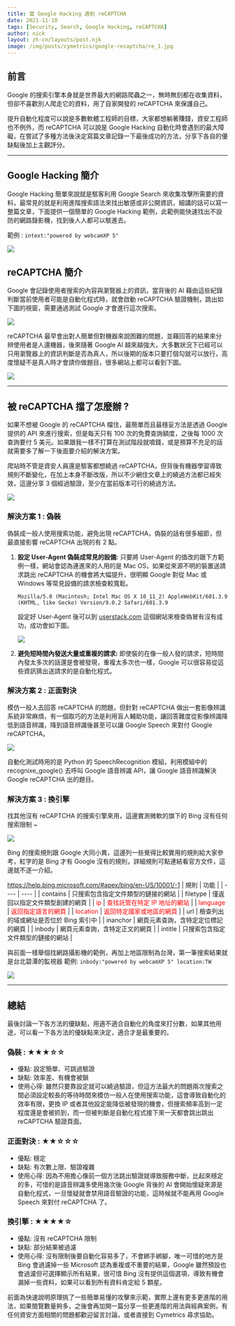 ```yaml
---
title: 當 Google Hacking 遇到 reCAPTCHA
date: 2021-11-10
tags: [Security, Search, Google Hacking, reCAPTCHA]
author: nick
layout: zh-cn/layouts/post.njk
image: /img/posts/cymetrics/google-recaptcha/re_1.jpg
---
```


## 前言
Google 的搜索引擎本身就是世界最大的網路爬蟲之一，無時無刻都在收集資料，但卻不喜歡別人爬走它的資料，用了自家開發的 reCAPTCHA 來保護自己。
<!-- summary -->
提升自動化程度可以說是多數軟體工程師的目標，大家都想躺著賺錢，資安工程師也不例外，而 reCAPTCHA 可以說是 Google Hacking 自動化時會遇到的最大障礙，在嘗試了多種方法後決定寫篇文章記錄一下最後成功的方法，分享下各自的優缺點後加上主觀評分。
<!-- summary -->
___

## Google Hacking 簡介

Google Hacking 簡單來說就是駭客利用 Google Search 來收集攻擊所需要的資料，最常見的就是利用進階搜索語法來找出敏感或非公開資訊，細講的話可以寫一整篇文章，下面提供一個簡單的 Google Hacking 範例，此範例能快速找出不設防的網路錄影機，找到後人人都可以駭進去。

範例 : `intext:"powered by webcamXP 5"`

![](/img/posts/nick/google-recaptcha/re_2.jpg)




## reCAPTCHA 簡介
Google 會記錄使用者搜索的內容與瀏覽器上的資訊，當背後的 AI 藉由這些紀錄判斷當前使用者可能是自動化程式時，就會啟動 reCAPTCHA 驗證機制，跳出如下圖的視窗，需要通過測試 Google 才會進行這次搜索。

![](/img/posts/nick/google-recaptcha/re_3.jpg)

reCAPTCHA 最早會出對人簡單但對機器來說困難的問題，並藉回答的結果來分辨使用者是人還機器，後來隨著 Google AI 越來越強大，大多數狀況下已經可以只用瀏覽器上的資訊判斷是否為真人，所以後期的版本只要打個勾就可以放行，高度懷疑不是真人時才會請你做題目，很多網站上都可以看到下圖。

![](/img/posts/nick/google-recaptcha/re_4.jpg)
___

## 被 reCAPTCHA 擋了怎麼辦 ?
如果不想被 Google 的 reCAPTCHA 檔住，最簡單而且最穩妥方法是透過 Google 提供的 API 來進行搜索，但是每天只有 100 次的免費查詢額度，之後每 1000 次查詢要付 5 美元。如果跟我一樣不打算在測試階段就噴錢，或是預算不充足的話就需要多了解一下後面要介紹的解決方案。

爬站時不管是資安人員還是駭客都想繞過 reCAPTCHA，但背後有機器學習導致規則不斷變化，在加上本身不斷改版，所以不少網住文章上的繞過方法都已經失效，這邊分享 3 個經過驗證，至少在當前版本可行的繞過方法。

![](/img/posts/nick/google-recaptcha/re_5.jpg)

### 解決方案 1 : 偽裝

偽裝成一般人使用搜索功能，避免出現 reCAPTCHA，偽裝的話有很多細節，但最直接影響 reCAPTCHA 出現的有 2 點。

1. **設定 User-Agent 偽裝成常見的設備:**
    只要將 User-Agent 的值改的跟下方範例一樣，網站會認為連進來的人用的是 Mac OS，如果從來源不明的裝置送請求跳出 reCAPTCHA 的機會將大幅提升，很明顯 Google 對從 Mac 或 Windows 等常見設備的請求檢查較寬鬆。

    `Mozilla/5.0 (Macintosh; Intel Mac OS X 10_11_2) AppleWebKit/601.3.9 (KHTML, like Gecko) Version/9.0.2 Safari/601.3.9`
    
    設定好 User-Agent 後可以到 [userstack.com](https://userstack.com/) 這個網站來檢查偽冒有沒有成功，成功會如下圖。
    
    ![](/img/posts/nick/google-recaptcha/re_6.jpg)
    
2. **避免短時間內發送大量或重複的請求:**
    即使裝的在像一般人發的請求，短時間內發太多次的話還是會被發現，重複太多次也一樣，Google 可以很容易從這些資訊猜出送請求的是自動化程式。


### 解決方案 2 : 正面對決
模仿一般人去回答 reCAPTCHA 的問題，但針對 reCAPTCHA 做出一套影像辨識系統非常麻煩，有一個取巧的方法是利用盲人輔助功能，讓回答難度從影像辨識降低到語音辨識，降到語音辨識後甚至可以讓 Google Speech 來對付 Google reCAPTCHA。

![](/img/posts/nick/google-recaptcha/re_7.jpg)

自動化測試時用的是 Python 的 SpeechRecognition 模組，利用模組中的 recognixe_google() 去呼叫 Google 語音辨識 API，讓 Google 語音辨識解決 Google reCAPTCHA 出的題目。

### 解決方案 3 : 換引擎
找其他沒有 reCAPTCHA 的搜索引擎來用，這邊實測微軟的旗下的 Bing 沒有任何搜索限制 ~

![](/img/posts/nick/google-recaptcha/re_8.jpg)

Bing 的搜索規則跟 Google 大同小異，這邊列一些覺得比較實用的規則給大家參考，紅字的是 Bing 才有 Google 沒有的規則，詳細規則可點連結看官方文件，這邊就不逐一介紹。

https://help.bing.microsoft.com/#apex/bing/en-US/10001/-1
|  規則   | 功能  |
|  ----  | ----  |
|  contains  | 只搜索包含指定文件類型的鏈接的網站  |
|  filetype  | 僅返回以指定文件類型創建的網頁  |
|  <font color=#FF0000>ip</font>  | <font color=#FF0000>查找託管在特定 IP 地址的網站</font>  |
|  <font color=#FF0000>language</font>  | <font color=#FF0000>返回指定語言的網頁</font>  |
|  <font color=#FF0000>location</font>  | <font color=#FF0000>返回特定國家或地區的網頁</font>  |
|  url  | 檢查列出的域或網址是否位於 Bing 索引中  |
|  inanchor  | 網頁元素查詢，含特定定位標記的網頁  |
|  inbody  | 網頁元素查詢，含特定正文的網頁  |
|  intitle  | 只搜索包含指定文件類型的鏈接的網站  |

與前面一樣舉個找網路攝影機的範例，再加上地區限制為台灣，第一筆搜索結果就是台北碧潭的監視器
範例: `inbody:"powered by webcamXP 5" location:TW`

![](/img/posts/nick/google-recaptcha/re_9.jpg)

___

## 總結

最後討論一下各方法的優缺點，用適不適合自動化的角度來打分數，如果其他用途，可以看一下各方法的優缺點來決定，適合才是最重要的。

### 偽裝 : ★★★☆☆

* 優點: 設定簡單、可跳過驗證
* 缺點: 效率差、有機會被鎖
* 使用心得:
    雖然只要靠設定就可以繞過驗證，但這方法最大的問題兩次搜索之間必須設定較長的等待時間來模仿一般人在使用搜索功能，這會導致自動化的效率有限，更換 IP 或者其他設定能降低被發現的機會，但搜索頻率高到一定程度還是會被抓到，而一但被判斷是自動化程式接下來一天都會跳出跳出 reCAPTCHA 驗證頁面。
    
### 正面對決 : ★★☆☆☆

* 優點: 穩定
* 缺點: 有次數上限、驗證複雜
* 使用心得:
    因為不用擔心像前一個方法跳出驗證就導致服務中斷，比起來穩定的多，可惜的是語音辨識多使用幾次後 Google 背後的 AI 會開始懷疑來源是自動化程式，一旦懷疑就會禁用語音驗證的功能，這時候就不能再用 Google Speech 來對付 reCAPTCHA 了。
    
### 換引擎 : ★★★★☆

* 優點: 沒有 reCAPTCHA 限制
* 缺點: 部分結果被過濾
* 使用心得:
    沒有限制後要自動化容易多了，不會綁手綁腳，唯一可惜的地方是 Bing 會過濾掉一些 Microsoft 認為重複或不重要的結果，Google 雖然預設也會過濾但可選擇顯示所有結果，很可惜 Bing 沒有提供這個選項，導致有機會漏掉一些資料，如果可以看到所有資料肯定給 5 顆星。
    
前面為快速說明原理挑了一些簡單易懂的攻擊來示範，實際上還有更多更進階的用法，如果閱覽數量夠多，之後會再加開一篇分享一些更進階的用法與經典案例，有任何資安方面相關的問題都歡迎留言討論，或者直接到 Cymetrics 尋求協助。
